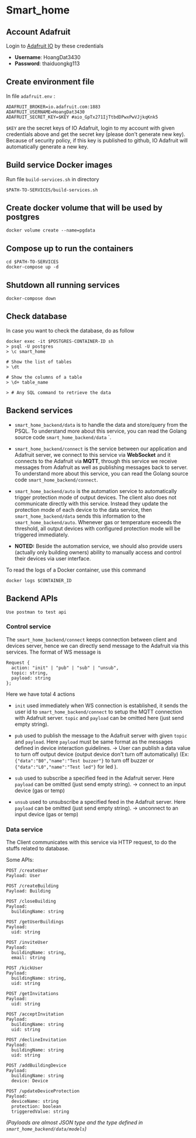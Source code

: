 # Smart_home

## Account Adafruit

Login to [Adafruit IO](https://io.adafruit.com) by these credentials

- **Username**: HoangDat3430
- **Password**: thaiduongkg113

## Create environment file

In file `adafruit.env` :

```
ADAFRUIT_BROKER=io.adafruit.com:1883
ADAFRUIT_USERNAME=HoangDat3430
ADAFRUIT_SECRET_KEY=$KEY #aio_GpTx271IjTtbdDPwxPwVJjkqKnk5
```

`$KEY` are the secret keys of IO Adafruit, login to my account with given credentials above and get the secret key (please don't generate new key). Because of security policy, if this key is published to github, IO Adafruit will automatically generate a new key.

## Build service Docker images

Run file `build-services.sh` in directory

```
$PATH-TO-SERVICES/build-services.sh
```

## Create docker volume that will be used by postgres

```
docker volume create --name=pgdata
```

## Compose up to run the containers

```
cd $PATH-TO-SERVICES
docker-compose up -d
```

## Shutdown all running services

```
docker-compose down
```

## Check database

In case you want to check the database, do as follow

```
docker exec -it $POSTGRES-CONTAINER-ID sh
> psql -U postgres
> \c smart_home

# Show the list of tables
> \dt

# Show the columns of a table
> \d+ table_name

> # Any SQL command to retrieve the data
```

## Backend services

- `smart_home_backend/data` is to handle the data and store/query from the PSQL. To understand more about this service, you can read the Golang source code `smart_home_backend/data` `.

- `smart_home_backend/connect` is the service between our application and Adafruit server, we connect to this service via **WebSocket** and it connects to the Adafruit via **MQTT**, through this service we receive messages from Adafruit as well as publishing messages back to server. To understand more about this service, you can read the Golang source code `smart_home_backend/connect`.

- `smart_home_backend/auto` is the automation service to automatically trigger protection mode of output devices. The client also does not communicate directly with this service. Instead they update the protection mode of each device to the data service, then `smart_home_backend/data` sends this information to the `smart_home_backend/auto`. Whenever gas or temperature exceeds the threshold, all output devices with configured protection mode will be triggered immediately.
- **NOTED:** Beside the automation service, we should also provide users (actually only building owners) ability to manually access and control their devices via user interface.

To read the logs of a Docker container, use this command

```
docker logs $CONTAINER_ID
```

## Backend APIs

    Use postman to test api

### Control service

The `smart_home_backend/connect` keeps connection between client and devices server, hence we can directly send message to the Adafruit via this services. The format of WS message is

```
Request {
  action: "init" | "pub" | "sub" | "unsub",
  topic: string,
  payload: string
};
```

Here we have total 4 actions

- `init` used immediately when WS connection is established, it sends the user id to `smart_home_backend/connect` to setup the MQTT connection with Adafruit server. `topic` and `payload` can be omitted here (just send empty string).
- `pub` used to publish the message to the Adafruit server with given `topic` and `payload`. Here `payload` must be same format as the messages defined in device interaction guidelines. -> User can publish a data value to turn off output device (output device don't turn off automatically) (Ex:`{"data":"B0","name":"Test buzzer"}` to turn off buzzer or `{"data":"L0","name":"Test led"}` for led ).
- `sub` used to subscribe a specified feed in the Adafruit server. Here `payload` can be omitted (just send empty string). -> connect to an input device (gas or temp)

- `unsub` used to unsubscribe a specified feed in the Adafruit server. Here `payload` can be omitted (just send empty string). -> unconnect to an input device (gas or temp)

### Data service

The Client communicates with this service via HTTP request, to do the stuffs related to database.

Some APIs:

```
POST /createUser
Payload: User
```

```
POST /createBuilding
Payload: Building
```

```
POST /closeBuilding
Payload:
  buildingName: string
```

```
POST /getUserBuildings
Payload:
  uid: string
```

```
POST /inviteUser
Payload:
  buildingName: string,
  email: string
```

```
POST /kickUser
Payload:
  buildingName: string,
  uid: string
```

```
POST /getInvitations
Payload:
  uid: string
```

```
POST /acceptInvitation
Payload:
  buildingName: string
  uid: string
```

```
POST /declineInvitation
Payload:
  buildingName: string
  uid: string
```

```
POST /addBuildingDevice
Payload:
  buildingName: string
  device: Device
```

```
POST /updateDeviceProtection
Payload:
  deviceName: string
  protection: boolean
  triggeredValue: string
```

_(Payloads are almost JSON type and the type defined in `smart_home_backend/data/models`)_
